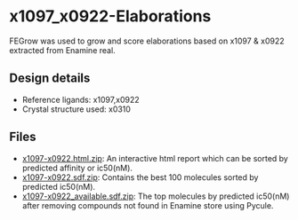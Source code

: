 # x1097_x0922-Elaborations

FEGrow was used to grow and score elaborations based on x1097 & x0922 extracted from Enamine real.

## Design details

- Reference ligands: x1097,x0922
- Crystal structure used: x0310

## Files
- [x1097-x0922.html.zip](x1097-x0922.html.zip ): An interactive html report which can be sorted by predicted affinity or ic50(nM).
- [x1097-x0922.sdf.zip](x1097-x0922.sdf.zip): Contains the best 100 molecules sorted by predicted ic50(nM).
- [x1097-x0922_available.sdf.zip](x1097-x0922_available.sdf.zip): The top molecules by predicted ic50(nM) after removing compounds not found in Enamine store using Pycule.